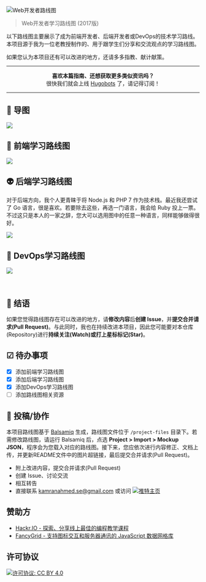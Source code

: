 ![Web开发者路线图](http://i.imgur.com/GyvcunJ.png)

> Web开发者学习路线图 (2017版)

以下路线图主要展示了成为前端开发者、后端开发者或DevOps的技术学习路线。本项目源于我为一位老教授制作的、用于跟学生们分享和交流观点的学习路线图。

如果您认为本项目还有可以改进的地方，还请多多指教、献计献策。

***

<p align="center"><b> 喜欢本篇指南、还想获取更多类似资讯吗？ </b><br>很快我们就会上线 <a href="http://hugobots.com">Hugobots</a> 了，请记得订阅！</p>

***


## 🚀 导图

![](https://i.imgur.com/g5KVpAE.png)

## 🎨 前端学习路线图

![](https://i.imgur.com/9HPOvxx.png)

## 👽 后端学习路线图

对于后端方向，我个人更青睐于将 Node.js 和 PHP 7 作为技术栈。最近我还尝试了 Go 语言，很是喜欢。若要除去这些，再选一门语言，我会给 Ruby 投上一票。不过这只是本人的一家之辞，您大可以选用图中的任意一种语言，同样能够做得很好。

![](https://i.imgur.com/Ej2BVMi.png)

## 👷 DevOps学习路线图

![](https://i.imgur.com/1yGwZYH.png)

<br>

## 🚦 结语

如果您觉得路线图存在可以改进的地方，请**修改内容**后**创建 Issue**，并**提交合并请求(Pull Request)**。与此同时，我也在持续改进本项目，因此您可能要对本仓库(Repository)进行**持续关注(Watch)**或打上**星标标记(Star)**。

## ☑ 待办事项

- [x] 添加前端学习路线图
- [x] 添加后端学习路线图
- [x] 添加DevOps学习路线图
- [ ] 添加路线图相关资源

## 👬 投稿/协作

本项目路线图基于 [Balsamiq](https://balsamiq.com/products/mockups/) 生成，路线图文件位于 `/project-files` 目录下。若需修改路线图，请运行 Balsamiq 后，点选 **Project > Import > Mockup JSON**，程序会为您载入对应的路线图。接下来，您应依次进行内容修正、文档上传，并更新README文件中的图片超链接，最后提交合并请求(Pull Request)。	

- 附上改进内容，提交合并请求(Pull Request)
- 创建 Issue、讨论交流
- 相互转告
- 直接联系 kamranahmed.se@gmail.com 或访问 [![推特主页](https://img.shields.io/twitter/url/https/twitter.com/kamranahmedse.svg?style=social&label=Follow%20@kamranahmedse)](https://twitter.com/kamranahmedse)

## 赞助方

- [Hackr.IO - 探索、分享线上最佳的编程教学课程](https://hackr.io)
- [FancyGrid - 支持图标交互和服务器通讯的 JavaScript 数据网格库](http://fancygrid.com)

## 许可协议

[![许可协议: CC BY 4.0](https://img.shields.io/badge/License-CC%20BY%204.0-lightgrey.svg)](https://creativecommons.org/licenses/by/4.0/)
